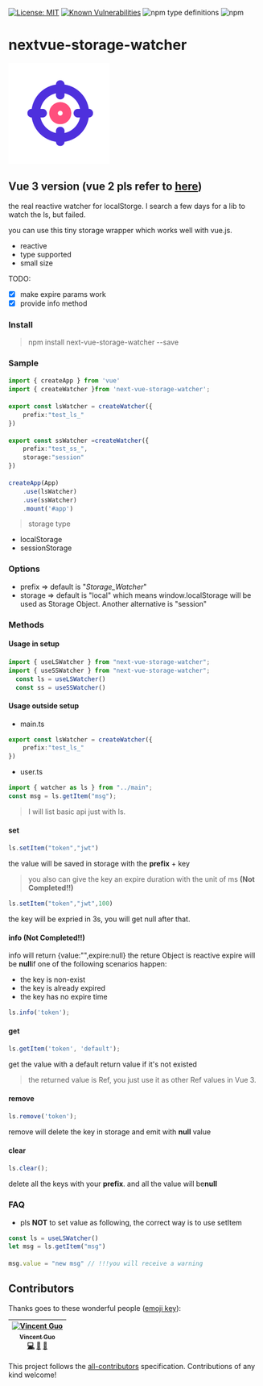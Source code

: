 [![License: MIT](https://img.shields.io/badge/License-MIT-yellow.svg)](https://opensource.org/licenses/MIT)
[![Known Vulnerabilities](https://snyk.io/test/github/dreambo8563/next-vue-storage-watcher/badge.svg?targetFile=package.json)](https://snyk.io/test/github/dreambo8563/next-vue-storage-watcher?targetFile=package.json)
![npm type definitions](https://img.shields.io/npm/types/next-vue-storage-watcher.svg?style=flat)
![npm](https://img.shields.io/npm/dt/next-vue-storage-watcher.svg?style=flat)

# nextvue-storage-watcher

![](https://raw.githubusercontent.com/dreambo8563/static-assets/master/watcher1.png)

## Vue 3 version (vue 2 pls refer to [here](https://github.com/dreambo8563/vue-storage-watcher))
the real reactive watcher for localStorge.
I search a few days for a lib to watch the ls, but failed.

you can use this tiny storage wrapper which works well with vue.js.

- reactive
- type supported
- small size

TODO:

- [x] make expire params work
- [x] provide info method

### Install

> npm install next-vue-storage-watcher --save

### Sample

```ts
import { createApp } from 'vue'
import { createWatcher }from 'next-vue-storage-watcher';

export const lsWatcher = createWatcher({
    prefix:"test_ls_"
})

export const ssWatcher =createWatcher({
    prefix:"test_ss_",
    storage:"session"
})

createApp(App)
    .use(lsWatcher)
    .use(ssWatcher)
    .mount('#app')
```

> storage type

- localStorage
- sessionStorage

### Options

- prefix => default is "_Storage_Watcher_"
- storage => default is "local" which means window.localStorage will be used as Storage Object. Another alternative is "session"

### Methods

#### Usage in setup 
```ts
import { useLSWatcher } from "next-vue-storage-watcher";
import { useSSWatcher } from "next-vue-storage-watcher";
  const ls = useLSWatcher()
  const ss = useSSWatcher()
```

#### Usage outside setup

- main.ts
```ts
export const lsWatcher = createWatcher({
    prefix:"test_ls_"
})
```

- user.ts
```ts
import { watcher as ls } from "../main";
const msg = ls.getItem("msg");
```

> I will list basic api just with ls.

#### set

```ts
ls.setItem("token","jwt")
```

the value will be saved in storage with the **prefix** + key

> you also can give the key an expire duration with the unit of ms  **(Not Completed!!)**

```ts 
ls.setItem("token","jwt",100)
```

the key will be expried in 3s, you will get null after that.

#### info **(Not Completed!!)**

info will return {value:"",expire:null} 
the reture Object is reactive
expire will be **null**if one of the following scenarios happen:

- the key is non-exist
- the key is already expired
- the key has no expire time

```ts
ls.info('token');
```

#### get


```ts
ls.getItem('token', 'default');
```

get the value with a default return value if it's not existed

> the returned value is Ref<any>, you just use it as other Ref values in Vue 3.


#### remove

```ts
ls.remove('token');
```

remove will delete the key in storage and emit with **null** value

#### clear

```ts
ls.clear();
```

delete all the keys with your **prefix**. and all the value will be**null** 


### FAQ

- pls **NOT** to set value as following, the correct way is to use setItem
```ts
const ls = useLSWatcher()
let msg = ls.getItem("msg")

msg.value = "new msg" // !!!you will receive a warning
```


## Contributors

Thanks goes to these wonderful people ([emoji key](https://github.com/all-contributors/all-contributors#emoji-key)):

<!-- ALL-CONTRIBUTORS-LIST:START - Do not remove or modify this section -->
<!-- prettier-ignore -->
| [<img src="https://avatars2.githubusercontent.com/u/6948318?v=4" width="100px;" alt="Vincent Guo"/><br /><sub><b>Vincent Guo</b></sub>](https://dreambo8563.github.io/)<br />[💻](https://github.com/dreambo8563/next-vue-storage-watcher/commits?author=dreambo8563 "Code") [📖](https://github.com/dreambo8563/next-vue-storage-watcher/commits?author=dreambo8563 "Documentation") [🐛](https://github.com/dreambo8563/next-vue-storage-watcher/issues?q=author%3Adreambo8563 "Bug reports") |
| :---: |
<!-- ALL-CONTRIBUTORS-LIST:END -->

This project follows the [all-contributors](https://github.com/all-contributors/all-contributors) specification. Contributions of any kind welcome!
